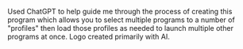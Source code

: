 Used ChatGPT to help guide me through the process of creating this program which allows you to select multiple programs to a number of "profiles" then load those profiles as needed to launch multiple other programs at once. Logo created primarily with AI.
